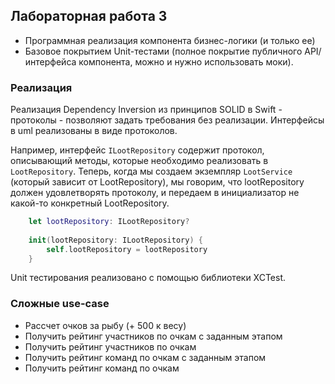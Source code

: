 ## Лабораторная работа 3  
- Программная реализация компонента бизнес-логики (и только ее)  
- Базовое покрытием Unit-тестами (полное покрытие публичного API/интерфейса компонента, можно и нужно использовать моки).  

### Реализация  
Реализация Dependency Inversion из принципов SOLID в Swift - протоколы - позволяют задать требования без реализации. Интерфейсы в uml реализованы в виде протоколов.  

Например, интерфейс `ILootRepository` содержит протокол, описывающий методы, которые необходимо реализовать в `LootRepository`. Теперь, когда мы создаем экземпляр `LootService` (который зависит от LootRepository), мы говорим, что lootRepository должен удовлетворять протоколу, и передаем в инициализатор не какой-то конкретный LootRepository.  

```swift
    let lootRepository: ILootRepository?
    
    init(lootRepository: ILootRepository) {
        self.lootRepository = lootRepository
    }
```

Unit тестирования реализовано с помощью библиотеки XCTest.

### Сложные use-case  
- Рассчет очков за рыбу (+ 500 к весу)  
- Получить рейтинг участников по очкам с заданным этапом  
- Получить рейтинг участников по очкам  
- Получить рейтинг команд по очкам с заданным этапом  
- Получить рейтинг команд по очкам  
